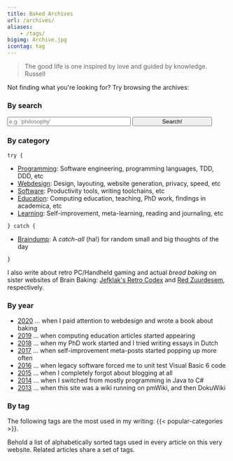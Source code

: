 ```yaml
---
title: Baked Archives
url: /archives/
aliases:
    - /tags/
bigimg: Archive.jpg
icontag: tag
---
```


> The good life is one inspired by love and guided by knowledge. <span>Russell</span>

Not finding what you're looking for? Try browsing the archives:

### By search

<form method="get" action="/search" class="search-form">
  <input id="zoekentxt" aria-label="Search terms" placeholder="e.g. 'philosophy'" name="q" type="text" style="width: 56%" />
  <button type="submit" class="button" style="width: 36%">Search!</button>
</form>

### By category

`try {`

- [Programming](/categories/programming): Software engineering, programming languages, TDD, DDD, etc
- [Webdesign](/categories/webdesign): Design, layouting, website generation, privacy, speed, etc
- [Software](/categories/software): Productivity tools, writing toolchains, etc
- [Education](/categories/education): Computing education, teaching, PhD work, findings in academica, etc
- [Learning](/categories/learning): Self-improvement, meta-learning, reading and journaling, etc

`} catch {`

- [Braindump](/categories/braindump): A _catch-all_ (ha!) for random small and big thoughts of the day

`}`

I also write about retro PC/Handheld gaming and actual _bread baking_ on sister websites of Brain Baking: [Jefklak's Retro Codex](https://jefklakscodex.com) and [Red Zuurdesem](https://redzuurdesem.be), respectively. 


### By year

- [2020](/post/2020) ... when I paid attention to webdesign and wrote a book about baking
- [2019](/post/2019) ... when computing education articles started appearing
- [2018](/post/2018) ... when my PhD work started and I tried writing essays in Dutch
- [2017](/post/2017) ... when self-improvement meta-posts started popping up more often
- [2016](/post/2016) ... when legacy software forced me to unit test Visual Basic 6 code
- [2015](/post/2015) ... when I completely forgot about blogging at all
- [2014](/post/2014) ... when I switched from mostly programming in Java to C# 
- [2013](/post/2013) ... when this site was a wiki running on pmWiki, and then DokuWiki


### By tag

The following tags are the most used in my writing: {{< popular-categories >}}. 

Behold a list of alphabetically sorted tags used in every article on this very website. Related articles share a set of tags. 
